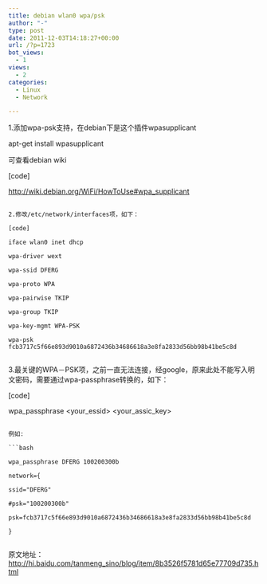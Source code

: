 ```yaml
---
title: debian wlan0 wpa/psk
author: "-"
type: post
date: 2011-12-03T14:18:27+00:00
url: /?p=1723
bot_views:
  - 1
views:
  - 2
categories:
  - Linux
  - Network

---
```

1.添加wpa-psk支持，在debian下是这个插件wpasupplicant
  
apt-get install wpasupplicant

可查看debian wiki
  
[code]
   
http://wiki.debian.org/WiFi/HowToUse#wpa_supplicant
   
```

2.修改/etc/network/interfaces项，如下：

[code]
  
iface wlan0 inet dhcp
  
wpa-driver wext
  
wpa-ssid DFERG
  
wpa-proto WPA
  
wpa-pairwise TKIP
  
wpa-group TKIP
  
wpa-key-mgmt WPA-PSK
  
wpa-psk fcb3717c5f66e893d9010a6872436b34686618a3e8fa2833d56bb98b41be5c8d
  
```

3.最关键的WPA－PSK项，之前一直无法连接，经google，原来此处不能写入明文密码，需要通过wpa-passphrase转换的，如下：

[code]
  
wpa_passphrase <your_essid> <your_assic_key>
  
```

例如:

```bash
  
wpa_passphrase DFERG 100200300b
  
network={
  
ssid="DFERG"
  
#psk="100200300b"
  
psk=fcb3717c5f66e893d9010a6872436b34686618a3e8fa2833d56bb98b41be5c8d
  
}
  
```

原文地址：<http://hi.baidu.com/tanmeng_sino/blog/item/8b3526f5781d65e77709d735.html>